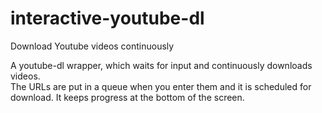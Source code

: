 # interactive-youtube-dl
Download Youtube videos continuously

A youtube-dl wrapper, which waits for input and continuously downloads videos.  
The URLs are put in a queue when you enter them and it is scheduled for download.
It keeps progress at the bottom of the screen.
